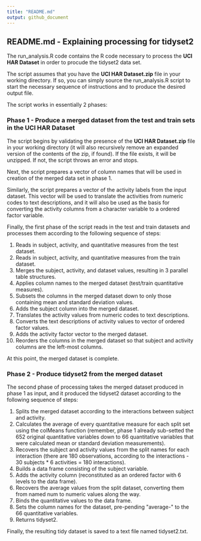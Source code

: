 ```yaml
---
title: "README.md"
output: github_document
---
```


## README.md - Explaining processing for tidyset2

The run_analysis.R code contains the R code necessary to process the **UCI HAR Dataset** in 
order to procude the tidyset2 data set.

The script assumes that you have the **UCI HAR Dataset.zip** file in your working directory.
If so, you can simply source the run_analysis.R script to start the necessary sequence of
instructions and to produce the desired output file.

The script works in essentially 2 phases:

### Phase 1 - Produce a merged dataset from the test and train sets in the **UCI HAR Dataset**

The script begins by validating the presence of the **UCI HAR Dataset.zip** file in your working
directory (it will also recursively remove an expanded version of the contents of the zip, if
found). If the file exists, it will be unzipped. If not, the script throws an error and stops.

Next, the script prepares a vector of column names that will be used in creation of the merged
data set in phase 1.

Similarly, the script prepares a vector of the activity labels from the input dataset. This
vector will be used to translate the activities from numeric codes to text descriptions, and
it will also be used as the basis for converting the activity columns from a character
variable to a ordered factor variable.

Finally, the first phase of the script reads in the test and train datasets and processes them
according to the following sequence of steps:

1. Reads in subject, activity, and quantitative measures from the test dataset.
2. Reads in subject, activity, and quantitative measures from the train dataset.
3. Merges the subject, activity, and dataset values, resulting in 3 parallel table structures.
4. Applies column names to the merged dataset (test/train quantitative measures).
5. Subsets the columns in the merged dataset down to only those containing mean and standard deviation values.
6. Adds the subject column into the merged dataset.
7. Translates the activity values from numeric codes to text descriptions.
8. Converts the text descriptions of activity values to vector of ordered factor values.
9. Adds the activity factor vector to the merged dataset.
10. Reorders the columns in the merged dataset so that subject and activity columns are the left-most columns.

At this point, the merged dataset is complete.

### Phase 2 - Produce tidyset2 from the merged dataset

The second phase of processing takes the merged dataset produced in phase 1 as input, and it 
produced the tidyset2 dataset according to the following sequence of steps:

1. Splits the merged dataset according to the interactions between subject and activity.
2. Calculates the average of every quantitative measure for each split set using the colMeans function (remember, phase 1 already sub-setted the 652 original quantitative variables down to 66 quantitative variables that were calculated mean or standard deviation measurements).
3. Recovers the subject and activity values from the split names for each interaction (there are 180 observations, according to the interactions - 30 subjects * 6 activities = 180 interactions).
4. Builds a data frame consisting of the subject variable.
5. Adds the activity column (reconstituted as an ordered factor with 6 levels to the data frame).
6. Recovers the average values from the split dataset, converting them from named num to numeric values along the way.
7. Binds the quantitative values to the data frame.
8. Sets the column names for the dataset, pre-pending "average-" to the 66 quantitative variables.
9. Returns tidyset2.

Finally, the resulting tidy dataset is saved to a text file named tidyset2.txt.

